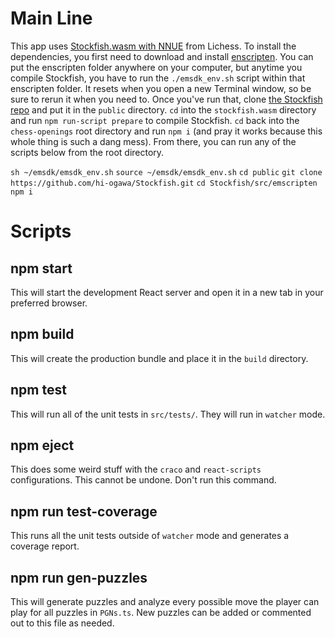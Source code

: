 # Main Line

This app uses [Stockfish.wasm with NNUE](https://github.com/hi-ogawa/Stockfish) from Lichess. To install the dependencies, you first need to download and install [enscripten](https://emscripten.org/docs/getting_started/downloads.html). You can put the enscripten folder anywhere on your computer, but anytime you compile Stockfish, you have to run the `./emsdk_env.sh` script within that enscripten folder. It resets when you open a new Terminal window, so be sure to rerun it when you need to. Once you've run that, clone [the Stockfish repo](https://github.com/hi-ogawa/Stockfish) and put it in the `public` directory. `cd` into the `stockfish.wasm` directory and run `npm run-script prepare` to compile Stockfish. `cd` back into the `chess-openings` root directory and run `npm i` (and pray it works because this whole thing is such a dang mess). From there, you can run any of the scripts below from the root directory.

`sh ~/emsdk/emsdk_env.sh`
`source ~/emsdk/emsdk_env.sh`
`cd public`
`git clone https://github.com/hi-ogawa/Stockfish.git`
`cd Stockfish/src/emscripten`
`npm i`


# Scripts

## npm start
This will start the development React server and open it in a new tab in your preferred browser.

## npm build
This will create the production bundle and place it in the `build` directory.

## npm test
This will run all of the unit tests in `src/tests/`. They will run in `watcher` mode.

## npm eject
This does some weird stuff with the `craco` and `react-scripts` configurations. This cannot be undone. Don't run this command.

## npm run test-coverage
This runs all the unit tests outside of `watcher` mode and generates a coverage report.

## npm run gen-puzzles
This will generate puzzles and analyze every possible move the player can play for all puzzles in `PGNs.ts`. New puzzles can be added or commented out to this file as needed.

